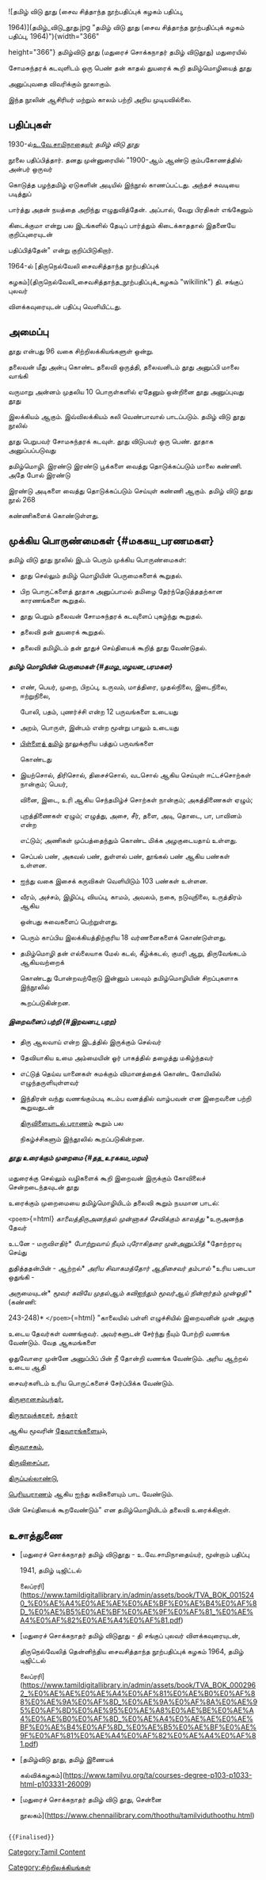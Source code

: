 ![தமிழ் விடு தூது (சைவ சித்தாந்த நூற்பதிப்புக் கழகம் பதிப்பு,
1964)](தமிழ்_விடு_தூது.jpg "தமிழ் விடு தூது (சைவ சித்தாந்த நூற்பதிப்புக் கழகம் பதிப்பு, 1964)"){width="366"
height="366"} தமிழ்விடு தூது (மதுரைச் சொக்கநாதர் தமிழ் விடுதூது) மதுரையில்
சோமசுந்தரக் கடவுளிடம் ஒரு பெண் தன் காதல் துயரைக் கூறி தமிழ்மொழியைத் தூது
அனுப்புவதை விவரிக்கும் நூலாகும்.

இந்த நூலின் ஆசிரியர் மற்றும் காலம் பற்றி அறிய முடியவில்லை.

## பதிப்புகள்

1930-ல்[உ.வே.சாமிநாதையர்](உ.வே.சாமிநாதையர் "wikilink") *தமிழ் விடு தூது*
நூலை பதிப்பித்தார். தனது முன்னுரையில் \"1900-ஆம் ஆண்டு கும்பகோணத்தில் அன்பர் ஒருவர்
கொடுத்த பழந்தமிழ் ஏடுகளின் அடியில் இந்நூல் காணப்பட்டது. அந்தச் சுவடியை படித்துப்
பார்த்து அதன் நயத்தை அறிந்து எழுதுவித்தேன். அப்பால், வேறு பிரதிகள் எங்கேனும்
கிடைக்குமா என்று பல இடங்களில் தேடிப் பார்த்தும் கிடைக்காததால் இதனையே குறிப்புரையுடன்
பதிப்பித்தேன்\" என்று குறிப்பிடுகிறார்.

1964-ல் [திருநெல்வேலி சைவசித்தாந்த நூற்பதிப்புக்
கழகம்](திருநெல்வேலி_சைவசித்தாந்த_நூற்பதிப்புக்_கழகம் "wikilink") தி. சங்குப் புலவர்
விளக்கவுரையுடன் பதிப்பு வெளியிட்டது.

## அமைப்பு

[தூது](தூது_(பாட்டியல்) "wikilink") என்பது 96 வகை சிற்றிலக்கியங்களுள் ஒன்று.
தலைவன் மீது அன்பு கொண்ட தலைவி ஒருத்தி, தலைவனிடம் தூது அனுப்பி மாலை வாங்கி
வருமாறு அன்னம் முதலிய 10 பொருள்களில் ஏதேனும் ஒன்றினை தூது அனுப்புவது தூது
இலக்கியம் ஆகும். இவ்விலக்கியம் கலி வெண்பாவால் பாடப்படும். தமிழ் விடு தூது நூலில்
தூது பெறுபவர் சோமசுந்தரக் கடவுள். தூது விடுபவர் ஒரு பெண். தூதாக அனுப்பப்படுவது
தமிழ்மொழி. இரண்டு இரண்டு பூக்களை வைத்து தொடுக்கப்படும் மாலை கண்ணி. அதே போல் இரண்டு
இரண்டு அடிகளை வைத்து தொடுக்கப்படும் செய்யுள் கண்ணி ஆகும். தமிழ் விடு தூது நூல் 268
கண்ணிகளைக் கொண்டுள்ளது.

## முக்கிய பொருண்மைகள் {#மககய_பரணமகள}

தமிழ் விடு தூது நூலில் இடம் பெரும் முக்கிய பொருண்மைகள்:

-   தூது செல்லும் தமிழ் மொழியின் பெருமைகளைக் கூறுதல்.
-   பிற பொருட்களைத் தூதாக அனுப்பாமல் தமிழை தேர்ந்தெடுத்ததற்கான காரணங்களை கூறுதல்.
-   தூது பெறும் தலைவன் சோமசுந்தரக் கடவுளைப் புகழ்ந்து கூறுதல்.
-   தலைவி தன் துயரைக் கூறுதல்.
-   தலைவி தமிழிடம் தன் தூதுச் செய்தியைக் கூறித் தூது வேண்டுதல்.

##### தமிழ் மொழியின் பெருமைகள் {#தமழ_மழயன_பரமகள}

-   எண், பெயர், முறை, பிறப்பு, உருவம், மாத்திரை, முதல்நிலை, இடைநிலை, ஈற்றுநிலை,
    போலி, பதம், புணர்ச்சி என்ற 12 பருவங்களை உடையது
-   அறம், பொருள், இன்பம் என்ற மூன்று பாலும் உடையது
-   [பிள்ளைத் தமிழ்](பிள்ளைத்_தமிழ் "wikilink") நூலுக்குரிய பத்துப் பருவங்களை
    கொண்டது
-   இயற்சொல், திரிசொல், திசைச்சொல், வடசொல் ஆகிய செய்யுள் ஈட்டச்சொற்கள் நான்கும்; பெயர்,
    வினை, இடை, உரி ஆகிய செந்தமிழ்ச் சொற்கள் நான்கும்; அகத்திணைகள் ஏழும்;
    புறத்திணைகள் ஏழும்; எழுத்து, அசை, சீர், தளை, அடி, தொடை, பா, பாவினம் என்ற
    எட்டும்; அணிகள் முப்பத்தைந்தும் கொண்ட மிக்க அழகுடையதாய் உள்ளது.
-   செப்பல் பண், அகவல் பண், துள்ளல் பண், தூங்கல் பண் ஆகிய பண்கள் உள்ளன.
-   ஐந்து வகை இசைக் கருவிகள் வெளியிடும் 103 பண்கள் உள்ளன.
-   வீரம், அச்சம், இழிப்பு, வியப்பு, காமம், அவலம், நகை, நடுவுநிலை, உருத்திரம் ஆகிய
    ஒன்பது சுவைகளைப் பெற்றுள்ளது.
-   பெரும் காப்பிய இலக்கியத்திற்குரிய 18 வர்ணனைகளைக் கொண்டுள்ளது.
-   தமிழ்மொழி தன் எல்லையாக மேல் கடல், கீழ்க்கடல், குமரி ஆறு, திருவேங்கடம் ஆகியவற்றைக்
    கொண்டது போன்றவற்றோடு இன்னும் பலவும் தமிழ்மொழியின் சிறப்புகளாக இந்நூலில்
    கூறப்படுகின்றன.

##### இறைவனைப் பற்றி {#இறவனப_பறற}

-   திரு ஆலவாய் என்ற இடத்தில் இருக்கும் செல்வர்
-   தேவியாகிய உமை அம்மையின் ஓர் பாகத்தில் தழைத்து மகிழ்ந்தவர்
-   எட்டுத் தெய்வ யானைகள் சுமக்கும் விமானத்தைக் கொண்ட கோயிலில் எழுந்தருளியுள்ளவர்
-   இந்திரன் வந்து வணங்கும்படி கடம்ப வனத்தில் வாழ்பவன் என இறைவனை பற்றி கூறுவதுடன்
    [திருவிளையாடல் புராணம்](திருவிளையாடல்_புராணம் "wikilink") கூறும் பல
    நிகழ்ச்சிகளும் இந்தூலில் கூறப்படுகின்றன.

##### தூது உரைக்கும் முறைமை {#தத_உரககம_மறம}

மதுரைக்கு செல்லும் வழிகளைக் கூறி இறைவன் இருக்கும் கோவிலைச் சென்றடைந்தவுடன் தூது
உரைக்கும் முறைமையை தமிழ்மொழியிடம் தலைவி கூறும் நயமான பாடல்:

`<poem>`{=html} *காலைத்திருஅனந்தல் முன்னாகச் சேவிக்கும் காலத்து* *உருஅனந்த தேவர்
உடனே - மருவிஎதிர்* *போற்றுவாய் நீயும் புரோகிதரை முன்அனுப்பித்* *தோற்றரவு செய்து
துதித்ததன்பின் - ஆற்றல்* *அரிய சிவாகமத்தோர் ஆதிசைவர் தம்பால்* *உரிய படையா ஒதுங்கி -
அருமையுடன்* *மூவர் கவியே முதல்ஆம் கவிஐந்தும்* *மூவர்ஆய் நின்றார்தம் முன்ஓதி* *(கண்ணி:
243-248)* `</poem>`{=html} \"காலையில் பள்ளி எழுச்சியில் இறைவனின் முன் அழகு
உடைய தேவர்கள் வணங்குவர். அவர்களுடன் சேர்ந்து நீயும் போற்றி வணங்க வேண்டும். வேத ஆகமங்களை
ஓதுவோரை முன்னே அனுப்பிப் பின் நீ தோன்றி வணங்க வேண்டும். அரிய ஆற்றல் உடைய ஆதி
சைவர்களிடம் உரிய பொருட்களைச் சேர்ப்பிக்க வேண்டும்.
[திருஞானசம்பந்தர்](திருஞானசம்பந்தர் "wikilink"),
[திருநாவுக்கரசர்](திருநாவுக்கரசர் "wikilink"), [சுந்தரர்](சுந்தரர் "wikilink")
ஆகிய மூவரின் [தேவாரங்களைய](தேவாரம் "wikilink")ும்,
[திருவாசகம்](திருவாசகம் "wikilink"),
[திருவிசைப்பா](திருவிசைப்பா "wikilink"),
[திருப்பல்லாண்டு](திருப்பல்லாண்டு "wikilink"),
[பெரியபுராணம்](பெரியபுராணம் "wikilink") ஆகிய ஐந்து கவிகளையும் பாட வேண்டும்.
பின் செய்தியைக் கூறவேண்டும்\" என தமிழ்மொழியிடம் தலைவி உரைக்கிறாள்.

## உசாத்துணை

-   [மதுரைச் சொக்கநாதர் தமிழ் விடுதூது - உ.வே.சாமிநாதைய்யர், மூன்றாம் பதிப்பு
    1941, தமிழ் டிஜிட்டல்
    லைப்ரரி](https://www.tamildigitallibrary.in/admin/assets/book/TVA_BOK_0015240_%E0%AE%A4%E0%AE%AE%E0%AE%BF%E0%AE%B4%E0%AF%8D_%E0%AE%B5%E0%AE%BF%E0%AE%9F%E0%AF%81_%E0%AE%A4%E0%AF%82%E0%AE%A4%E0%AF%81.pdf)
-   [மதுரைச் சொக்கநாதர் தமிழ் விடுதூது - தி சங்குப் புலவர் விளக்கவுரையுடன்,
    திருநெல்வேலித் தென்னிந்திய சைவசித்தாந்த நூற்பதிப்புக் கழகம் 1964, தமிழ் டிஜிட்டல்
    லைப்ரரி](https://www.tamildigitallibrary.in/admin/assets/book/TVA_BOK_0002962_%E0%AE%AE%E0%AE%A4%E0%AF%81%E0%AE%B0%E0%AF%88%E0%AE%9A%E0%AF%8D_%E0%AE%9A%E0%AF%8A%E0%AE%95%E0%AF%8D%E0%AE%95%E0%AE%A8%E0%AE%BE%E0%AE%A4%E0%AE%B0%E0%AF%8D_%E0%AE%A4%E0%AE%AE%E0%AE%BF%E0%AE%B4%E0%AF%8D_%E0%AE%B5%E0%AE%BF%E0%AE%9F%E0%AF%81%E0%AE%A4%E0%AF%82%E0%AE%A4%E0%AF%81.pdf)
-   [தமிழ்விடு தூது, தமிழ் இணையக்
    கல்விக்கழகம்](https://www.tamilvu.org/ta/courses-degree-p103-p1033-html-p103331-26009)
-   [மதுரைச் சொக்கநாதர் தமிழ் விடு தூது, சென்னை
    நூலகம்](https://www.chennailibrary.com/thoothu/tamilviduthoothu.html)

```{=mediawiki}
{{Finalised}}
```
[Category:Tamil Content](Category:Tamil_Content "wikilink")
[Category:சிற்றிலக்கியங்கள்](Category:சிற்றிலக்கியங்கள் "wikilink")
